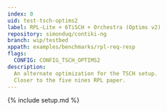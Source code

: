 ```yaml
---
index: 0
uid: test-tsch-optims2
label: RPL-Lite + 6TiSCH + Orchestra (Optims v2)
repository: simonduq/contiki-ng
branch: wip/testbed
xppath: examples/benchmarks/rpl-req-resp
flags:
  CONFIG: CONFIG_TSCH_OPTIMS2
description:
  An alternate optimization for the TSCH setup.
  Closer to the five nines RPL paper.
---
```


{% include setup.md %}
